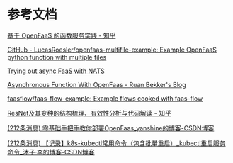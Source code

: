 # 参考文档

[基于 OpenFaaS 的函数服务实践 - 知乎 ](%E5%8F%82%E8%80%83%E6%96%87%E6%A1%A3%206058ff6759154ea5a9018783b7eb814b/%E5%9F%BA%E4%BA%8E%20OpenFaaS%20%E7%9A%84%E5%87%BD%E6%95%B0%E6%9C%8D%E5%8A%A1%E5%AE%9E%E8%B7%B5%20-%20%E7%9F%A5%E4%B9%8E%20afbb472ea45f4b63aea6b59ca16ecebf.md)

[GitHub - LucasRoesler/openfaas-multifile-example: Example OpenFaaS python function with multiple files](%E5%8F%82%E8%80%83%E6%96%87%E6%A1%A3%206058ff6759154ea5a9018783b7eb814b/GitHub%20-%20LucasRoesler%20openfaas-multifile-example%20E%2043877fc9f08d4f5e95b3c1a1053f3abc.md)

[Trying out async FaaS with NATS ](%E5%8F%82%E8%80%83%E6%96%87%E6%A1%A3%206058ff6759154ea5a9018783b7eb814b/Trying%20out%20async%20FaaS%20with%20NATS%206660795e6db94c448cccfc3bb0636e57.md)

[Asynchronous Function With OpenFaas - Ruan Bekker's Blog](%E5%8F%82%E8%80%83%E6%96%87%E6%A1%A3%206058ff6759154ea5a9018783b7eb814b/Asynchronous%20Function%20With%20OpenFaas%20-%20Ruan%20Bekker'%205432d4e36c56420cb83953f0f966177d.md)

[faasflow/faas-flow-example: Example flows cooked with faas-flow ](%E5%8F%82%E8%80%83%E6%96%87%E6%A1%A3%206058ff6759154ea5a9018783b7eb814b/faasflow%20faas-flow-example%20Example%20flows%20cooked%20wi%209378b027d9e14c68bff457f580bed08b.md)

[ResNet及其变种的结构梳理、有效性分析与代码解读 - 知乎](%E5%8F%82%E8%80%83%E6%96%87%E6%A1%A3%206058ff6759154ea5a9018783b7eb814b/ResNet%E5%8F%8A%E5%85%B6%E5%8F%98%E7%A7%8D%E7%9A%84%E7%BB%93%E6%9E%84%E6%A2%B3%E7%90%86%E3%80%81%E6%9C%89%E6%95%88%E6%80%A7%E5%88%86%E6%9E%90%E4%B8%8E%E4%BB%A3%E7%A0%81%E8%A7%A3%E8%AF%BB%20-%20%E7%9F%A5%E4%B9%8E%204094ea62505e4d61b103d7b06e8bc254.md)

[(212条消息) 零基础手把手教你部署OpenFaas_yanshine的博客-CSDN博客](%E5%8F%82%E8%80%83%E6%96%87%E6%A1%A3%206058ff6759154ea5a9018783b7eb814b/(212%E6%9D%A1%E6%B6%88%E6%81%AF)%20%E9%9B%B6%E5%9F%BA%E7%A1%80%E6%89%8B%E6%8A%8A%E6%89%8B%E6%95%99%E4%BD%A0%E9%83%A8%E7%BD%B2OpenFaas_yanshine%E7%9A%84%E5%8D%9A%E5%AE%A2-CSDN%E5%8D%9A%E5%AE%A2%20f166535889d74cf3be27e8844bf265bb.md)

[(212条消息) 【记录】k8s-kubectl常用命令（包含批量重启）_kubectl重启服务命令_沐子·李的博客-CSDN博客](%E5%8F%82%E8%80%83%E6%96%87%E6%A1%A3%206058ff6759154ea5a9018783b7eb814b/(212%E6%9D%A1%E6%B6%88%E6%81%AF)%20%E3%80%90%E8%AE%B0%E5%BD%95%E3%80%91k8s-kubectl%E5%B8%B8%E7%94%A8%E5%91%BD%E4%BB%A4%EF%BC%88%E5%8C%85%E5%90%AB%E6%89%B9%E9%87%8F%E9%87%8D%E5%90%AF%EF%BC%89_kubectl%E9%87%8D%E5%90%AF%E6%9C%8D%E5%8A%A1%E5%91%BD%E4%BB%A4%2092dd0de521ac47559eda0bb75fe35c6a.md)